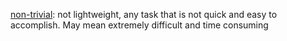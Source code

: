 [non-trivial](https://www.yourdictionary.com/nontrivial): not lightweight, any task that is not quick and easy to accomplish. May mean extremely difficult and time consuming